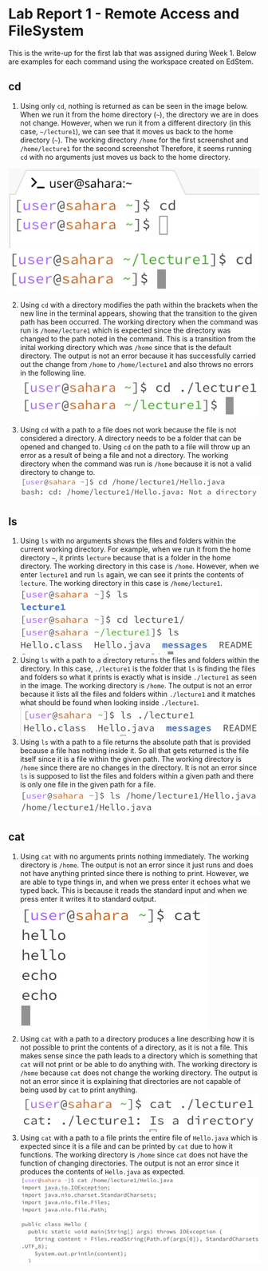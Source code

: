 # Lab Report 1 - Remote Access and FileSystem
This is the write-up for the first lab that was assigned during Week 1. Below are examples for each command using the workspace created on EdStem.

## cd
1. Using only `cd`, nothing is returned as can be seen in the image below. When we run it from the home directory (`~`), the directory we are in does not change. However, when we run it from a different directory (in this case, `~/lecture1`), we can see that it moves us back to the home directory (`~`). The working directory `/home` for the first screenshot and `/home/lecture1` for the second screenshot Therefore, it seems running `cd` with no arguments just moves us back to the home directory.

![Image](https://raw.githubusercontent.com/aerin-c/cse15l-lab-reports/main/Screenshot%202023-10-02%20at%2011.17.57.png)
![Image](https://raw.githubusercontent.com/aerin-c/cse15l-lab-reports/main/Screenshot%202023-10-22%20at%2016.16.54.png)

2. Using `cd` with a directory modifies the path within the brackets when the new line in the terminal appears, showing that the transition to the given path has been occurred. The working directory when the command was run is `/home/lecture1` which is expected since the directory was changed to the path noted in the command. This is a transition from the inital working directory which was `/home` since that is the default directory. The output is not an error because it has successfully carried out the change from `/home` to `/home/lecture1` and also throws no errors in the following line. ![Image](https://raw.githubusercontent.com/aerin-c/cse15l-lab-reports/main/Screenshot%202023-10-02%20at%2011.39.20.png)
   
3. Using `cd` with a path to a file does not work because the file is not considered a directory. A directory needs to be a folder that can be opened and changed to. Using `cd` on the path to a file will throw up an error as a result of being a file and not a directory. The working directory when the command was run is `/home` because it is not a valid directory to change to. ![Image](https://raw.githubusercontent.com/aerin-c/cse15l-lab-reports/main/Screenshot%202023-10-09%20at%2013.56.25.png)

## ls
1. Using `ls` with no arguments shows the files and folders within the current working directory. For example, when we run it from the home directory `~`, it prints `lecture` because that is a folder in the home directory. The working directory in this case is `/home`. However, when we enter `lecture1` and run `ls` again, we can see it prints the contents of `lecture`. The working directory in this case is `/home/lecture1`. ![Image](https://raw.githubusercontent.com/aerin-c/cse15l-lab-reports/main/Screenshot%202023-10-22%20at%2016.28.56.png)
2. Using `ls` with a path to a directory returns the files and folders within the directory. In this case, `./lecture1` is the folder that `ls` is finding the files and folders so what it prints is exactly what is inside `./lecture1` as seen in the image. The working directory is `/home`. The output is not an error because it lists all the files and folders within `./lecture1` and it matches what should be found when looking inside `./lecture1`. ![Image](https://raw.githubusercontent.com/aerin-c/cse15l-lab-reports/main/Screenshot%202023-10-09%20at%2014.17.57.png)
3. Using `ls` with a path to a file returns the absolute path that is provided because a file has nothing inside it. So all that gets returned is the file itself since it is a file within the given path. The working directory is `/home` since there are no changes in the directory. It is not an error since `ls` is supposed to list the files and folders within a given path and there is only one file in the given path for a file. ![Image](https://raw.githubusercontent.com/aerin-c/cse15l-lab-reports/main/Screenshot%202023-10-09%20at%2014.25.09.png)

## cat
1. Using `cat` with no arguments prints nothing immediately. The working directory is `/home`. The output is not an error since it just runs and does not have anything printed since there is nothing to print. However, we are able to type things in, and when we press enter it echoes what we typed back. This is because it reads the standard input and when we press enter it writes it to standard output.
![Image](https://raw.githubusercontent.com/aerin-c/cse15l-lab-reports/main/Screenshot%202023-10-22%20at%2016.34.39.png)
2. Using `cat` with a path to a directory produces a line describing how it is not possible to print the contents of a directory, as it is not a file. This makes sense since the path leads to a directory which is something that `cat` will not print or be able to do anything with. The working directory is `/home` because `cat` does not change the working directory. The output is not an error since it is explaining that directories are not capable of being used by `cat` to print anything.
![Image](https://raw.githubusercontent.com/aerin-c/cse15l-lab-reports/main/Screenshot%202023-10-09%20at%2014.34.18.png)
3. Using `cat` with a path to a file prints the entire file of `Hello.java` which is expected since it is a file and can be printed by `cat` due to how it functions. The working directory is `/home` since `cat` does not have the function of changing directories. The output is not an error since it produces the contents of `Hello.java` as expected. ![Image](https://raw.githubusercontent.com/aerin-c/cse15l-lab-reports/main/Screenshot%202023-10-09%20at%2014.38.51.png)
